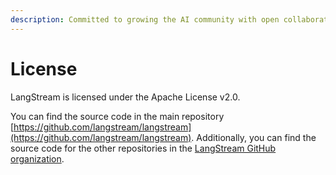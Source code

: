 ```yaml
---
description: Committed to growing the AI community with open collaboration
---
```


# License

LangStream is licensed under the Apache License v2.0.

You can find the source code in the main repository [https://github.com/langstream/langstream](https://github.com/langstream/langstream).
Additionally, you can find the source code for the other repositories in the [LangStream GitHub organization](https://github.com/langstream).



